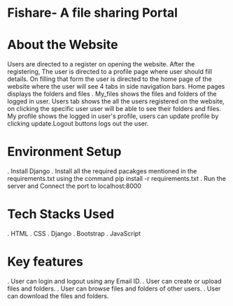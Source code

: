 
# Fishare- A file sharing Portal

# About the Website 

Users are directed to a register on opening the website. After the registering, The user is directed to a profile page where user should fill details. On filling that form the user is directed to the home page of the website where the user will see 4 tabs in side navigation bars. Home pages displays the folders and files . My_files shows the files and folders of the logged in user. Users tab shows the all the users registered on the website, on clicking the specific user user will be able to see their folders and files. My profile shows the logged in user's profile, users can update profile by clicking update.Logout buttons logs out the user.

# Environment Setup

. Install Django
. Install all the required pacakges mentioned in the requirements.txt using the command pip install -r requirements.txt
. Run the server and Connect the port to localhost:8000

# Tech Stacks Used

. HTML
. CSS
. Django
. Bootstrap
. JavaScript

# Key features

. User can login and logout using any Email ID.
. User can create or upload files and folders.
. User can browse files and folders of other users.
. User can download the files and folders.
